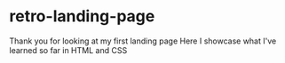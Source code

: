 # retro-landing-page
Thank you for looking at my first landing page
Here I showcase what I've learned so far in HTML and CSS
